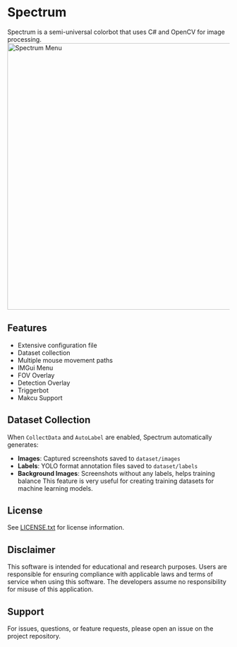 # Spectrum
Spectrum is a semi-universal colorbot that uses C# and OpenCV for image processing.
<img width="700" height="603" alt="Spectrum Menu" src="https://upld.zip/PYRXWN5Y.png" />
## Features
- Extensive configuration file
- Dataset collection
- Multiple mouse movement paths
- IMGui Menu
- FOV Overlay
- Detection Overlay
- Triggerbot
- Makcu Support

## Dataset Collection
When `CollectData` and `AutoLabel` are enabled, Spectrum automatically generates:
- **Images**: Captured screenshots saved to `dataset/images`
- **Labels**: YOLO format annotation files saved to `dataset/labels`
- **Background Images**: Screenshots without any labels, helps training balance
This feature is very useful for creating training datasets for machine learning models.

## License

See [LICENSE.txt](LICENSE.txt) for license information.

## Disclaimer

This software is intended for educational and research purposes. Users are responsible for ensuring compliance with applicable laws and terms of service when using this software. The developers assume no responsibility for misuse of this application.

## Support

For issues, questions, or feature requests, please open an issue on the project repository.
